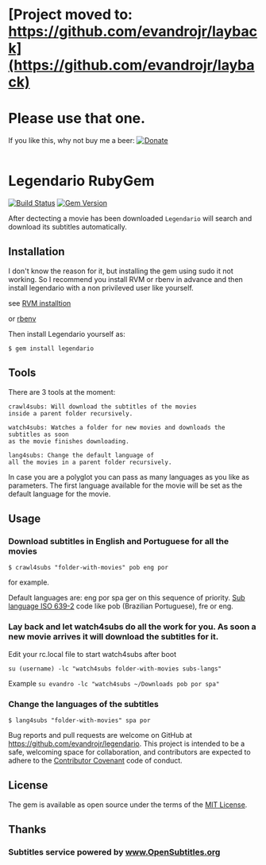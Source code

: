 # [Project moved to: https://github.com/evandrojr/layback](https://github.com/evandrojr/layback)

# Please use that one.

<p>If you like this, why not buy me a beer: <a rel="nofollow" href="https://www.paypal.com/cgi-bin/webscr?cmd=_donations&business=evandrojr%40gmail%2ecom&lc=US&item_name=evandro%2eorg&currency_code=USD&bn=PP%2dDonationsBF%3abtn_donateCC_LG%2egif%3aNonHosted"><img src="https://www.paypalobjects.com/en_US/i/btn/btn_donate_LG.gif" alt="Donate"></a><br>
<br></p>

# Legendario RubyGem

[![Build Status](https://secure.travis-ci.org/evandrojr/legendario.png)](http://travis-ci.org/evandrojr/legendario)
[![Gem Version](https://badge.fury.io/rb/legendario.svg)](https://badge.fury.io/rb/legendario)

After dectecting a movie has been downloaded `Legendario` will search and download its subtitles automatically.

## Installation

I don't know the reason for it, but installing the gem using sudo it not working. So I recommend you install RVM or rbenv in advance and then install legendario with a non privileved user like yourself.

see [RVM installtion](https://rvm.io/rvm/install)

or [rbenv](https://github.com/rbenv/rbenv)

Then install Legendario yourself as:

    $ gem install legendario


## Tools

There are 3 tools at the moment:

    crawl4subs: Will download the subtitles of the movies
    inside a parent folder recursively.

    watch4subs: Watches a folder for new movies and downloads the subtitles as soon 
    as the movie finishes downloading.

    lang4subs: Change the default language of
    all the movies in a parent folder recursively.


In case you are a polyglot you can pass as many languages as you like as parameters. The first language available for the movie will be set as the default language for the movie.

## Usage

### Download subtitles in English and Portuguese for all the movies  

    $ crawl4subs "folder-with-movies" pob eng por

for example.

Default languages are: eng por spa ger on this sequence of priority. [Sub language ISO 639-2](https://github.com/byroot/ruby-osdb/blob/master/lib/osdb/language.rb) code like pob (Brazilian Portuguese), fre or eng.

### Lay back and let watch4subs do all the work for you. As soon a new movie arrives it will download the subtitles for it.  

Edit your rc.local file to start watch4subs after boot

    su (username) -lc "watch4subs folder-with-movies subs-langs"  

Example
`su evandro -lc "watch4subs ~/Downloads pob por spa"`


### Change the languages of the subtitles

    $ lang4subs "folder-with-movies" spa por


Bug reports and pull requests are welcome on GitHub at https://github.com/evandrojr/legendario. This project is intended to be a safe, welcoming space for collaboration, and contributors are expected to adhere to the [Contributor Covenant](contributor-covenant.org) code of conduct.


## License

The gem is available as open source under the terms of the [MIT License](http://opensource.org/licenses/MIT).

## Thanks

### Subtitles service powered by www.OpenSubtitles.org
